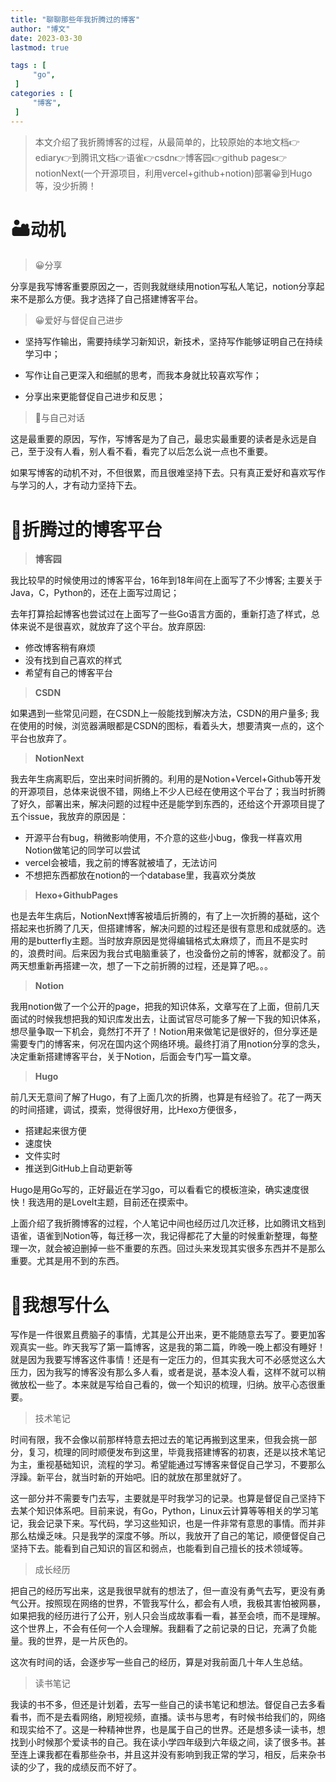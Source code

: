 ```yaml
---
title: "聊聊那些年我折腾过的博客"                         
author: "博文"   
date: 2023-03-30        
lastmod: true       

tags : [                                    
     "go",
 ]
categories : [                              
     "博客",
 ]
---
```

> 本文介绍了我折腾博客的过程，从最简单的，比较原始的本地文档👉ediary👉到腾讯文档👉语雀👉csdn👉博客园👉github pages👉notionNext(一个开源项目，利用vercel+github+notion)部署😀到Hugo等，没少折腾！

# 🏜️动机

> 😀分享

分享是我写博客重要原因之一，否则我就继续用notion写私人笔记，notion分享起来不是那么方便。我才选择了自己搭建博客平台。

> 😀爱好与督促自己进步

- 坚持写作输出，需要持续学习新知识，新技术，坚持写作能够证明自己在持续学习中；
- 写作让自己更深入和细腻的思考，而我本身就比较喜欢写作；

- 分享出来更能督促自己进步和反思；

> 🥸与自己对话

这是最重要的原因，写作，写博客是为了自己，最忠实最重要的读者是永远是自己，至于没有人看，别人看不看，看完了以后怎么说一点也不重要。

如果写博客的动机不对，不但很累，而且很难坚持下去。只有真正爱好和喜欢写作与学习的人，才有动力坚持下去。

# 🐶折腾过的博客平台

> **博客园**

我比较早的时候使用过的博客平台，16年到18年间在上面写了不少博客; 主要关于Java，C，Python的，还在上面写过周记；

去年打算拾起博客也尝试过在上面写了一些Go语言方面的，重新打造了样式，总体来说不是很喜欢，就放弃了这个平台。放弃原因:

- 修改博客稍有麻烦
- 没有找到自己喜欢的样式
- 希望有自己的博客平台

>  **CSDN** 

如果遇到一些常见问题，在CSDN上一般能找到解决方法，CSDN的用户量多; 我在使用的时候，浏览器满眼都是CSDN的图标，看着头大，想要清爽一点的，这个平台也放弃了。

> **NotionNext**  

我去年生病离职后，空出来时间折腾的。利用的是Notion+Vercel+Github等开发的开源项目，总体来说很不错，网络上不少人已经在使用这个平台了；我当时折腾了好久，部署出来，解决问题的过程中还是能学到东西的，还给这个开源项目提了五个issue，我放弃的原因是：

- 开源平台有bug，稍微影响使用，不介意的这些小bug，像我一样喜欢用Notion做笔记的同学可以尝试
- vercel会被墙，我之前的博客就被墙了，无法访问
- 不想把东西都放在notion的一个database里，我喜欢分类放

> **Hexo+GithubPages** 

也是去年生病后，NotionNext博客被墙后折腾的，有了上一次折腾的基础，这个搭起来也折腾了几天，但搭建博客，解决问题的过程还是很有意思和成就感的。选用的是butterfly主题。当时放弃原因是觉得编辑格式太麻烦了，而且不是实时的，浪费时间。后来因为我台式电脑重装了，也没备份之前的博客，就都没了。前两天想重新再搭建一次，想了一下之前折腾的过程，还是算了吧。。。

> **Notion** 

我用notion做了一个公开的page，把我的知识体系，文章写在了上面，但前几天面试的时候我想把我的知识库发出去，让面试官尽可能多了解一下我的知识体系，想尽量争取一下机会，竟然打不开了！Notion用来做笔记是很好的，但分享还是需要专门的博客来，何况在国内这个网络环境。最终打消了用notion分享的念头，决定重新搭建博客平台，关于Notion，后面会专门写一篇文章。

> **Hugo**

前几天无意间了解了Hugo，有了上面几次的折腾，也算是有经验了。花了一两天的时间搭建，调试，摸索，觉得很好用，比Hexo方便很多，

- 搭建起来很方便
- 速度快
- 文件实时
- 推送到GitHub上自动更新等

Hugo是用Go写的，正好最近在学习go，可以看看它的模板渲染，确实速度很快！我选用的是LoveIt主题，目前还在摸索中。

上面介绍了我折腾博客的过程，个人笔记中间也经历过几次迁移，比如腾讯文档到语雀，语雀到Notion等，每迁移一次，我记得都花了大量的时候重新整理，每整理一次，就会被迫删掉一些不重要的东西。回过头来发现其实很多东西并不是那么重要。尤其是用不到的东西。

# 🍄我想写什么

写作是一件很累且费脑子的事情，尤其是公开出来，更不能随意去写了。要更加客观真实一些。昨天我写了第一篇博客，这是我的第二篇，昨晚一晚上都没有睡好！就是因为我要写博客这件事情！还是有一定压力的，但其实我大可不必感觉这么大压力，因为我写的博客没有那么多人看，或者是说，基本没人看，这样不就可以稍微放松一些了。本来就是写给自己看的，做一个知识的梳理，归纳。放平心态很重要。

> 技术笔记

时间有限，我不会像以前那样特意去把过去的笔记再搬到这里来，但我会挑一部分，复习，梳理的同时顺便发布到这里，毕竟我搭建博客的初衷，还是以技术笔记为主，重视基础知识，流程的学习。希望能通过写博客来督促自己学习，不要那么浮躁。新平台，就当时新的开始吧。旧的就放在那里就好了。

这一部分并不需要专门去写，主要就是平时我学习的记录。也算是督促自己坚持下去某个知识体系吧。目前来说，有Go，Python，Linux云计算等等相关的学习笔记，我会记录下来。写代码，学习这些知识，也是一件非常有意思的事情。而并非那么枯燥乏味。只是我学的深度不够。所以，我放开了自己的笔记，顺便督促自己坚持下去。能看到自己知识的盲区和弱点，也能看到自己擅长的技术领域等。

> 成长经历

把自己的经历写出来，这是我很早就有的想法了，但一直没有勇气去写，更没有勇气公开。按照现在网络的世界，不管我写什么，都会有人喷，我极其害怕被网暴，如果把我的经历进行了公开，别人只会当成故事看一看，甚至会喷，而不是理解。这个世界上，不会有任何一个人会理解。我翻看了之前记录的日记，充满了负能量。我的世界，是一片灰色的。

这次有时间的话，会逐步写一些自己的经历，算是对我前面几十年人生总结。

> 读书笔记

我读的书不多，但还是计划着，去写一些自己的读书笔记和想法。督促自己去多看看书，而不是去看网络，刷短视频，直播。读书与思考，有时候书给我们的，网络和现实给不了。这是一种精神世界，也是属于自己的世界。还是想多读一读书，想找到小时候那个爱读书的自己。我在读小学四年级到六年级之间，读了很多书。甚至连上课我都在看那些杂书，并且这并没有影响到我正常的学习，相反，后来杂书读的少了，我的成绩反而不好了。

